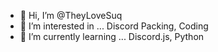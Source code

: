 - 👋 Hi, I’m @TheyLoveSuq
- 👀 I’m interested in ... Discord Packing, Coding
- 🌱 I’m currently learning ... Discord.js, Python

<!---
TheyLoveSuq/TheyLoveSuq is a ✨ special ✨ repository because its `README.md` (this file) appears on your GitHub profile.
You can click the Preview link to take a look at your changes.
--->
